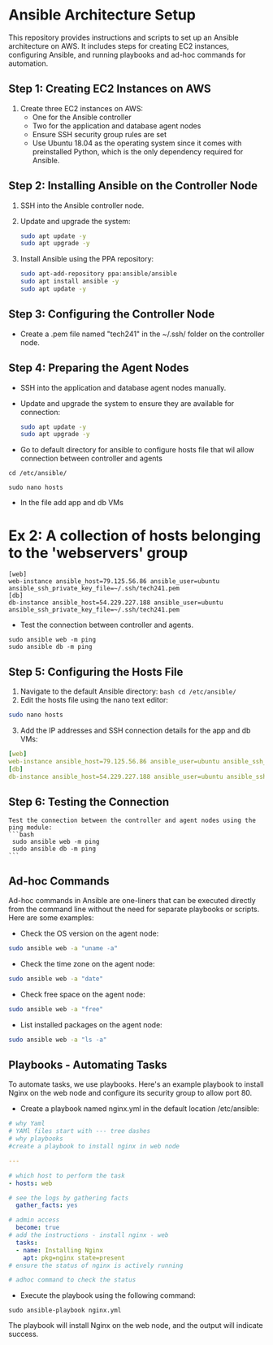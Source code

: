 # Ansible Architecture Setup

This repository provides instructions and scripts to set up an Ansible architecture on AWS. It includes steps for creating EC2 instances, configuring Ansible, and running playbooks and ad-hoc commands for automation.

## Step 1: Creating EC2 Instances on AWS

1. Create three EC2 instances on AWS:
   - One for the Ansible controller
   - Two for the application and database agent nodes
   - Ensure SSH security group rules are set
   - Use Ubuntu 18.04 as the operating system since it comes with preinstalled Python, which is the only dependency required for Ansible.

## Step 2: Installing Ansible on the Controller Node

1. SSH into the Ansible controller node.
2. Update and upgrade the system:

   ```bash
   sudo apt update -y
   sudo apt upgrade -y
   ```
3. Install Ansible using the PPA repository:
   ```bash
   sudo apt-add-repository ppa:ansible/ansible
   sudo apt install ansible -y
   sudo apt update -y
   ```
## Step 3: Configuring the Controller Node

   -  Create a .pem file named "tech241" in the ~/.ssh/ folder on the controller node.

## Step 4: Preparing the Agent Nodes

- SSH into the application and database agent nodes manually.

- Update and upgrade the system to ensure they are available for connection:
  ```bash
  sudo apt update -y
  sudo apt upgrade -y
  ```
  
- Go to default directory for ansible to configure hosts file that wil allow connection between controller and agents
```
cd /etc/ansible/

sudo nano hosts
```
- In the file add app and db VMs

# Ex 2: A collection of hosts belonging to the 'webservers' group
```
[web]
web-instance ansible_host=79.125.56.86 ansible_user=ubuntu ansible_ssh_private_key_file=~/.ssh/tech241.pem
[db]
db-instance ansible_host=54.229.227.188 ansible_user=ubuntu ansible_ssh_private_key_file=~/.ssh/tech241.pem
```
- Test the connection between controller and agents.
```
sudo ansible web -m ping
sudo ansible db -m ping
```

## Step 5: Configuring the Hosts File

   1.  Navigate to the default Ansible directory:
    ```bash
    cd /etc/ansible/
    ```
   2.  Edit the hosts file using the nano text editor:
   ```bash
   sudo nano hosts
   ```
   3. Add the IP addresses and SSH connection details for the app and db VMs:
   ```yaml
   [web]
   web-instance ansible_host=79.125.56.86 ansible_user=ubuntu ansible_ssh_private_key_file=~/.ssh/tech241.pem
   [db]
   db-instance ansible_host=54.229.227.188 ansible_user=ubuntu ansible_ssh_private_key_file=~/.ssh/tech241.pem
   ```
## Step 6: Testing the Connection

    Test the connection between the controller and agent nodes using the ping module:
    ```bash
     sudo ansible web -m ping
     sudo ansible db -m ping
    ```
## Ad-hoc Commands

Ad-hoc commands in Ansible are one-liners that can be executed directly from the command line without the need for separate playbooks or scripts. Here are some examples:

- Check the OS version on the agent node:
```bash
sudo ansible web -a "uname -a"
```

- Check the time zone on the agent node:
```bash
sudo ansible web -a "date"
```

- Check free space on the agent node:
```bash
sudo ansible web -a "free"
```

- List installed packages on the agent node:
```bash
sudo ansible web -a "ls -a"
```
## Playbooks - Automating Tasks

To automate tasks, we use playbooks. Here's an example playbook to install Nginx on the web node and configure its security group to allow port 80.

- Create a playbook named nginx.yml in the default location /etc/ansible:
```yaml
# why Yaml
# YAMl files start with --- tree dashes
# why playbooks
#create a playbook to install nginx in web node

---

# which host to perform the task
- hosts: web

# see the logs by gathering facts
  gather_facts: yes

# admin access
  become: true
# add the instructions - install nginx - web
  tasks:
  - name: Installing Nginx
    apt: pkg=nginx state=present
# ensure the status of nginx is actively running

# adhoc command to check the status
```
- Execute the playbook using the following command:
```bahs
sudo ansible-playbook nginx.yml
```

The playbook will install Nginx on the web node, and the output will indicate success.